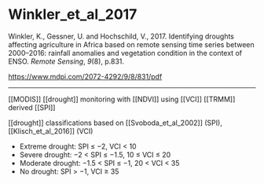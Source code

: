 # Winkler_et_al_2017

Winkler, K., Gessner, U. and Hochschild, V., 2017. Identifying droughts affecting agriculture in Africa based on remote sensing time series between 2000–2016: rainfall anomalies and vegetation condition in the context of ENSO. _Remote Sensing_, _9_(8), p.831.

https://www.mdpi.com/2072-4292/9/8/831/pdf

---

[[MODIS]] [[drought]] monitoring with [[NDVI]] using [[VCI]] 
[[TRMM]] derived [[SPI]]

[[drought]] classifications based on [[Svoboda_et_al_2002]] (SPI), [[Klisch_et_al_2016]] (VCI)

* Extreme drought: SPI ≤ −2, VCI < 10  
* Severe drought: −2 < SPI ≤ −1.5, 10 ≤ VCI ≤ 20
* Moderate drought: −1.5 < SPI ≤ −1, 20 < VCI < 35  
* No drought: SPI > −1, VCI ≥ 35
